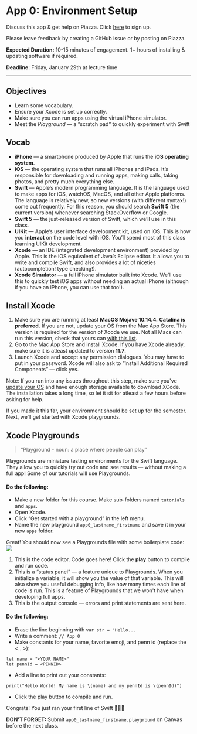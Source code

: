 # App 0: Environment Setup 

Discuss this app & get help on Piazza. Click [here](piazza.com/upenn/fall2020/cis195201) to sign up. 

Please leave feedback by creating a GitHub issue or by posting on Piazza.

**Expected Duration:** 10-15 minutes of engagement. 1+ hours of installing & updating software if required.


**Deadline:** Friday, January 29th at lecture time

- - - -

## Objectives
* Learn some vocabulary.
* Ensure your Xcode is set up correctly.
* Make sure you can run apps using the virtual iPhone simulator.
* Meet the _Playground_ — a “scratch pad“ to quickly experiment with Swift

## Vocab
* **iPhone** — a smartphone produced by Apple that runs the **iOS operating system**.
* **iOS** —  the operating system that runs all iPhones and iPads. It’s responsible for downloading and running apps, making calls, taking photos, and pretty much everything else.
* **Swift** — Apple’s modern programming language. It is the language used to make apps for iOS, watchOS, MacOS, and all other Apple platforms. The language is relatively new, so new versions (with different syntax!) come out frequently. For this reason, you should search **Swift 5** (the current version) whenever searching StackOverflow or Google.
* **Swift 5** — the just-released version of Swift, which we’ll use in this class.
* **UIKit** — Apple’s user interface development kit, used on iOS. This is how you **interact** on the code level with iOS. You’ll spend most of this class learning UIKit development.
* **Xcode** — an IDE (integrated development environment) provided by Apple. This is the iOS equivalent of Java’s Eclipse editor. It allows you to write and compile Swift, and also provides a lot of niceties (autocompletion! type checking!).
* **Xcode Simulator** — a full iPhone simulator built into Xcode. We’ll use this to quickly test iOS apps without needing an actual iPhone (although if you have an iPhone, you can use that too!).

## Install Xcode
1. Make sure you are running at least **MacOS Mojave 10.14.4.** **Catalina is preferred.** If you are not, update your OS from the Mac App Store. This version is required for the version of Xcode we use. Not all Macs can run this version, check that yours can [with this list](http://osxdaily.com/2018/06/05/macos-mojave-compatible-macs-list/).
3. Go to the Mac App Store and install Xcode. If you have Xcode already, make sure it is atleast updated to version **11.7**. 
4. Launch Xcode and accept any permission dialogues. You may have to put in your password. Xcode will also ask to “Install Additional Required Components” — click yes.

Note: If you run into any issues throughout this step, make sure you've [update your OS](https://support.apple.com/guide/mac-help/get-macos-updates-mchlpx1065/mac) and have enough storage available to download XCode. The installation takes a long time, so let it sit for atleast a few hours before asking for help. 

If you made it this far, your environment should be set up for the semester. Next, we’ll get started with Xcode playgrounds.

## Xcode Playgrounds
> “Playground - noun: a place where people can play”  

Playgrounds are miniature testing environments for the Swift language. They allow you to quickly try out code and see results — without making a full app! Some of our tutorials will use Playgrounds.

#### Do the following:
- Make a new folder for this course. Make sub-folders named `tutorials` and `apps`.
- Open Xcode.
- Click “Get started with a playground” in the left menu.
- Name the new playground `app0_lastname_firstname` and save it in your new `apps` folder.

Great! You should now see a Playgrounds file with some boilerplate code:
![](/apps/app-0/assets/fig3.png?raw=true)
1. This is the code editor. Code goes here! Click the **play** button to compile and run code.
2. This is a “status panel” — a feature unique to Playgrounds. When you initialize a variable, it will show you the value of that variable. This will also show you useful debugging info, like how many times each line of code is run. This is a feature of Playgrounds that we won't have when developing full apps.
3. This is the output console — errors and print statements are sent here.

#### Do the following:
- Erase the line beginning with `var str = "Hello...`
- Write a comment: `// App 0`
- Make constants for your name, favorite emoji, and penn id (replace the <...>):
```
let name = "<YOUR NAME>"
let pennId = <PENNID>
```
- Add a line to print out your constants:
```
print("Hello World! My name is \(name) and my pennId is \(pennId)")
```
- Click the play button to compile and run.

Congrats! You just ran your first line of Swift 🎉🎉🎉

**DON’T FORGET:** Submit `app0_lastname_firstname.playground` on Canvas before the next class.


